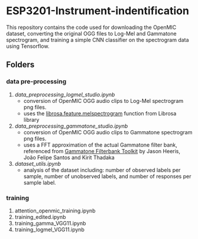 # ESP3201-Instrument-indentification
This repository contains the code used for downloading the OpenMIC dataset, converting the original OGG files to Log-Mel and Gammatone spectrogram, and training a simple CNN classifier on the spectrogram data using Tensorflow.

## Folders
### data pre-processing
1. *data_preprocessing_logmel_studio.ipynb*
    * conversion of OpenMIC OGG audio clips to Log-Mel spectrogram png files. 
    * uses the [librosa.feature.melspectrogram](https://librosa.org/doc/main/generated/librosa.feature.melspectrogram.html) function from Librosa library
2. *data_preprocessing_gammatone_studio.ipynb*
    * conversion of OpenMIC OGG audio clips to Gammatone spectrogram png files.
    * uses a FFT approximation of the actual Gammatone filter bank, referenced from [Gammatone Filterbank Toolkit](https://github.com/detly/gammatone) by Jason Heeris, João Felipe Santos and Kirit Thadaka
3. *dataset_utils.ipynb*
    * analysis of the dataset including: number of observed labels per sample, number of unobserved labels, and number of responses per sample label. 

### training
1. attention_openmic_training.ipynb
2. training_edited.ipynb
3. training_gamma_VGG11.ipynb
4. training_logmel_VGG11.ipynb
